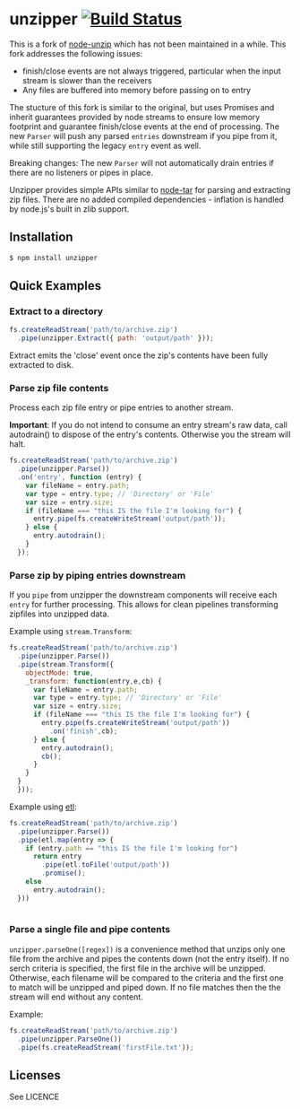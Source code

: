 # unzipper [![Build Status](https://api.travis-ci.org/ZJONSSON/node-unzipper.png)](https://api.travis-ci.org/ZJONSSON/node-unzipper)

This is a fork of [node-unzip](https://github.com/EvanOxfeld/node-pullstream) which has not been maintained in a while.  This fork addresses the following issues:
* finish/close events are not always triggered, particular when the input stream is slower than the receivers
* Any files are buffered into memory before passing on to entry

The stucture of this fork is similar to the original, but uses Promises and inherit guarantees provided by node streams to ensure low memory footprint and guarantee finish/close events at the end of processing.   The new `Parser` will push any parsed `entries` downstream if you pipe from it, while still supporting the legacy `entry` event as well.   

Breaking changes: The new `Parser` will not automatically drain entries if there are no listeners or pipes in place.

Unzipper provides simple APIs similar to [node-tar](https://github.com/isaacs/node-tar) for parsing and extracting zip files.
There are no added compiled dependencies - inflation is handled by node.js's built in zlib support.  

## Installation

```bash
$ npm install unzipper
```

## Quick Examples

### Extract to a directory
```js
fs.createReadStream('path/to/archive.zip')
  .pipe(unzipper.Extract({ path: 'output/path' }));
```

Extract emits the 'close' event once the zip's contents have been fully extracted to disk.

### Parse zip file contents

Process each zip file entry or pipe entries to another stream.

__Important__: If you do not intend to consume an entry stream's raw data, call autodrain() to dispose of the entry's
contents. Otherwise you the stream will halt.

```js
fs.createReadStream('path/to/archive.zip')
  .pipe(unzipper.Parse())
  .on('entry', function (entry) {
    var fileName = entry.path;
    var type = entry.type; // 'Directory' or 'File'
    var size = entry.size;
    if (fileName === "this IS the file I'm looking for") {
      entry.pipe(fs.createWriteStream('output/path'));
    } else {
      entry.autodrain();
    }
  });
```
### Parse zip by piping entries downstream

If you `pipe` from unzipper the downstream components will receive each `entry` for further processing.   This allows for clean pipelines transforming zipfiles into unzipped data.

Example using `stream.Transform`:

```js
fs.createReadStream('path/to/archive.zip')
  .pipe(unzipper.Parse())
  .pipe(stream.Transform({
    objectMode: true,
    _transform: function(entry,e,cb) {
      var fileName = entry.path;
      var type = entry.type; // 'Directory' or 'File'
      var size = entry.size;
      if (fileName === "this IS the file I'm looking for") {
        entry.pipe(fs.createWriteStream('output/path'))
          .on('finish',cb);
      } else {
        entry.autodrain();
        cb();
      }
    }
  }
  }));
```

Example using [etl](https://www.npmjs.com/package/etl):

```js
fs.createReadStream('path/to/archive.zip')
  .pipe(unzipper.Parse())
  .pipe(etl.map(entry => {
    if (entry.path == "this IS the file I'm looking for")
      return entry
        .pipe(etl.toFile('output/path'))
        .promise();
    else
      entry.autodrain();
  }))
  
```

### Parse a single file and pipe contents

`unzipper.parseOne([regex])` is a convenience method that unzips only one file from the archive and pipes the contents down (not the entry itself).  If no serch criteria is specified, the first file in the archive will be unzipped.  Otherwise, each filename will be compared to the criteria and the first one to match will be unzipped and piped down.  If no file matches then the the stream will end without any content.

Example:

```js
fs.createReadStream('path/to/archive.zip')
  .pipe(unzipper.ParseOne())
  .pipe(fs.createReadStream('firstFile.txt'));
```

## Licenses
See LICENCE